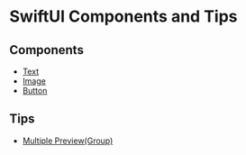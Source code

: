 # SwiftUI Components and Tips

## Components
- [Text](documents/Text.md)
- [Image](documents/Image.md)
- [Button](documents/Button.md)

## Tips
- [Multiple Preview(Group)](documents/Group.md)

